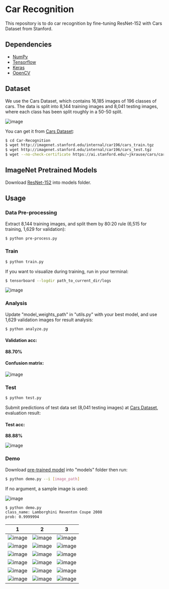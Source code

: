 # Car Recognition


This repository is to do car recognition by fine-tuning ResNet-152 with Cars Dataset from Stanford.


## Dependencies

- [NumPy](http://docs.scipy.org/doc/numpy-1.10.1/user/install.html)
- [Tensorflow](https://www.tensorflow.org/versions/r0.8/get_started/os_setup.html)
- [Keras](https://keras.io/#installation)
- [OpenCV](https://opencv-python-tutroals.readthedocs.io/en/latest/)

## Dataset

We use the Cars Dataset, which contains 16,185 images of 196 classes of cars. The data is split into 8,144 training images and 8,041 testing images, where each class has been split roughly in a 50-50 split.

 ![image](https://github.com/foamliu/Car-Recognition/raw/master/images/random.jpg)

You can get it from [Cars Dataset](https://ai.stanford.edu/~jkrause/cars/car_dataset.html):

```bash
$ cd Car-Recognition
$ wget http://imagenet.stanford.edu/internal/car196/cars_train.tgz
$ wget http://imagenet.stanford.edu/internal/car196/cars_test.tgz
$ wget --no-check-certificate https://ai.stanford.edu/~jkrause/cars/car_devkit.tgz
```

## ImageNet Pretrained Models

Download [ResNet-152](https://drive.google.com/file/d/0Byy2AcGyEVxfeXExMzNNOHpEODg/view?usp=sharing) into models folder.

## Usage

### Data Pre-processing
Extract 8,144 training images, and split them by 80:20 rule (6,515 for training, 1,629 for validation):
```bash
$ python pre-process.py
```

### Train
```bash
$ python train.py
```

If you want to visualize during training, run in your terminal:
```bash
$ tensorboard --logdir path_to_current_dir/logs
```

 ![image](https://github.com/foamliu/Car-Recognition/raw/master/images/train.jpg)

### Analysis
Update "model_weights_path" in "utils.py" with your best model, and use 1,629 validation images for result analysis:
```bash
$ python analyze.py
```

#### Validation acc:
**88.70%**

#### Confusion matrix:

 ![image](https://github.com/foamliu/Car-Recognition/raw/master/images/confusion_matrix.jpg)

### Test
```bash
$ python test.py
```

Submit predictions of test data set (8,041 testing images) at [Cars Dataset](https://ai.stanford.edu/~jkrause/cars/car_dataset.html), evaluation result:

#### Test acc:
**88.88%**

 ![image](https://github.com/foamliu/Car-Recognition/raw/master/images/test.jpg)

### Demo
Download [pre-trained model](https://github.com/foamliu/Car-Recognition/releases/download/v1.0/model.96-0.89.hdf5) into "models" folder then run:

```bash
$ python demo.py --i [image_path]
```
If no argument, a sample image is used:

 ![image](https://github.com/foamliu/Car-Recognition/raw/master/images/samples/07647.jpg)

```bash
$ python demo.py
class_name: Lamborghini Reventon Coupe 2008
prob: 0.9999994
```

1 | 2 | 3 |
|---|---|---|
|![image](https://github.com/foamliu/Car-Recognition/raw/master/images/0_out.png)  | ![image](https://github.com/foamliu/Car-Recognition/raw/master/images/1_out.png) | ![image](https://github.com/foamliu/Car-Recognition/raw/master/images/2_out.png)|
| ![image](https://github.com/foamliu/Car-Recognition/raw/master/images/3_out.png) |![image](https://github.com/foamliu/Car-Recognition/raw/master/images/4_out.png)  | ![image](https://github.com/foamliu/Car-Recognition/raw/master/images/5_out.png) |
|![image](https://github.com/foamliu/Car-Recognition/raw/master/images/6_out.png)| ![image](https://github.com/foamliu/Car-Recognition/raw/master/images/7_out.png) | ![image](https://github.com/foamliu/Car-Recognition/raw/master/images/8_out.png)  |
| ![image](https://github.com/foamliu/Car-Recognition/raw/master/images/9_out.png) |![image](https://github.com/foamliu/Car-Recognition/raw/master/images/10_out.png) | ![image](https://github.com/foamliu/Car-Recognition/raw/master/images/11_out.png)|
|![image](https://github.com/foamliu/Car-Recognition/raw/master/images/12_out.png)  | ![image](https://github.com/foamliu/Car-Recognition/raw/master/images/13_out.png) |![image](https://github.com/foamliu/Car-Recognition/raw/master/images/14_out.png)|
|![image](https://github.com/foamliu/Car-Recognition/raw/master/images/15_out.png)| ![image](https://github.com/foamliu/Car-Recognition/raw/master/images/16_out.png) | ![image](https://github.com/foamliu/Car-Recognition/raw/master/images/17_out.png) |

